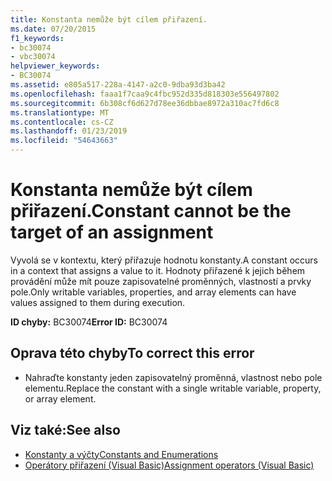 ```yaml
---
title: Konstanta nemůže být cílem přiřazení.
ms.date: 07/20/2015
f1_keywords:
- bc30074
- vbc30074
helpviewer_keywords:
- BC30074
ms.assetid: e805a517-228a-4147-a2c0-9dba93d3ba42
ms.openlocfilehash: faaa1f7caa9c4fbc952d335d818303e556497802
ms.sourcegitcommit: 6b308cf6d627d78ee36dbbae8972a310ac7fd6c8
ms.translationtype: MT
ms.contentlocale: cs-CZ
ms.lasthandoff: 01/23/2019
ms.locfileid: "54643663"
---
```

# <a name="constant-cannot-be-the-target-of-an-assignment"></a><span data-ttu-id="52b77-102">Konstanta nemůže být cílem přiřazení.</span><span class="sxs-lookup"><span data-stu-id="52b77-102">Constant cannot be the target of an assignment</span></span>
<span data-ttu-id="52b77-103">Vyvolá se v kontextu, který přiřazuje hodnotu konstanty.</span><span class="sxs-lookup"><span data-stu-id="52b77-103">A constant occurs in a context that assigns a value to it.</span></span> <span data-ttu-id="52b77-104">Hodnoty přiřazené k jejich během provádění může mít pouze zapisovatelné proměnných, vlastností a prvky pole.</span><span class="sxs-lookup"><span data-stu-id="52b77-104">Only writable variables, properties, and array elements can have values assigned to them during execution.</span></span>  
  
 <span data-ttu-id="52b77-105">**ID chyby:** BC30074</span><span class="sxs-lookup"><span data-stu-id="52b77-105">**Error ID:** BC30074</span></span>  
  
## <a name="to-correct-this-error"></a><span data-ttu-id="52b77-106">Oprava této chyby</span><span class="sxs-lookup"><span data-stu-id="52b77-106">To correct this error</span></span>  
  
-   <span data-ttu-id="52b77-107">Nahraďte konstanty jeden zapisovatelný proměnná, vlastnost nebo pole elementu.</span><span class="sxs-lookup"><span data-stu-id="52b77-107">Replace the constant with a single writable variable, property, or array element.</span></span>  
  
## <a name="see-also"></a><span data-ttu-id="52b77-108">Viz také:</span><span class="sxs-lookup"><span data-stu-id="52b77-108">See also</span></span>
- [<span data-ttu-id="52b77-109">Konstanty a výčty</span><span class="sxs-lookup"><span data-stu-id="52b77-109">Constants and Enumerations</span></span>](../../visual-basic/programming-guide/language-features/constants-enums/index.md)
- [<span data-ttu-id="52b77-110">Operátory přiřazení (Visual Basic)</span><span class="sxs-lookup"><span data-stu-id="52b77-110">Assignment operators (Visual Basic)</span></span>](~/docs/visual-basic/language-reference/operators/assignment-operators.md)
